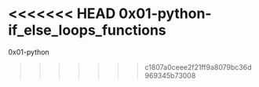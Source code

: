 <<<<<<< HEAD
0x01-python-if_else_loops_functions
=======
0x01-python
>>>>>>> c1807a0ceee2f21ff9a8079bc36d969345b73008
